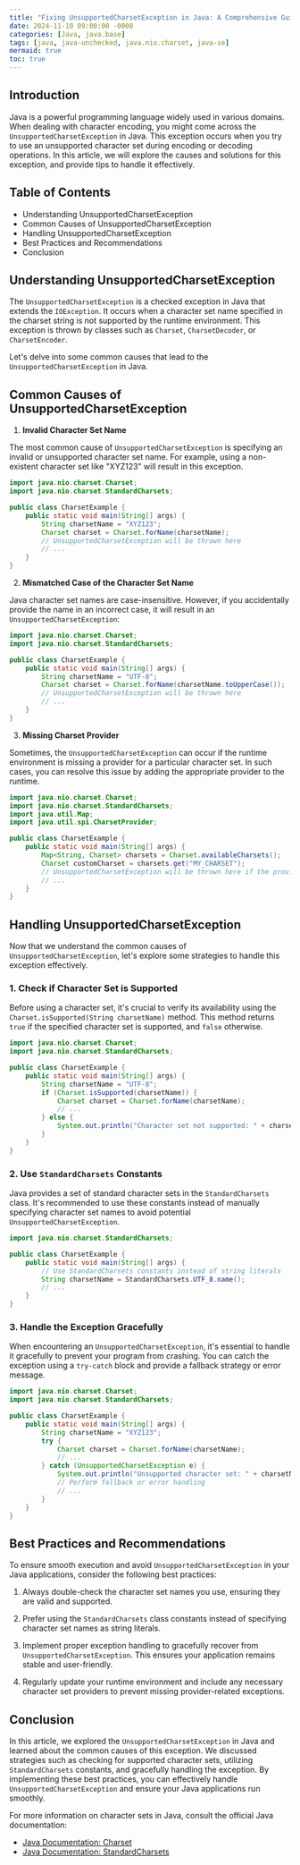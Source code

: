 ```yaml
---
title: "Fixing UnsupportedCharsetException in Java: A Comprehensive Guide"
date: 2024-11-10 09:00:00 -0000
categories: [Java, java.base]
tags: [java, java-unchecked, java.nio.charset, java-se]
mermaid: true
toc: true
---
```



## Introduction

Java is a powerful programming language widely used in various domains. When dealing with character encoding, you might come across the `UnsupportedCharsetException` in Java. This exception occurs when you try to use an unsupported character set during encoding or decoding operations. In this article, we will explore the causes and solutions for this exception, and provide tips to handle it effectively.

## Table of Contents
- Understanding UnsupportedCharsetException
- Common Causes of UnsupportedCharsetException
- Handling UnsupportedCharsetException
- Best Practices and Recommendations
- Conclusion

## Understanding UnsupportedCharsetException

The `UnsupportedCharsetException` is a checked exception in Java that extends the `IOException`. It occurs when a character set name specified in the charset string is not supported by the runtime environment. This exception is thrown by classes such as `Charset`, `CharsetDecoder`, or `CharsetEncoder`.

Let's delve into some common causes that lead to the `UnsupportedCharsetException` in Java.

## Common Causes of UnsupportedCharsetException

1. **Invalid Character Set Name**

The most common cause of `UnsupportedCharsetException` is specifying an invalid or unsupported character set name. For example, using a non-existent character set like "XYZ123" will result in this exception.

```java
import java.nio.charset.Charset;
import java.nio.charset.StandardCharsets;

public class CharsetExample {
    public static void main(String[] args) {
        String charsetName = "XYZ123";
        Charset charset = Charset.forName(charsetName);
        // UnsupportedCharsetException will be thrown here
        // ...
    }
}
```

2. **Mismatched Case of the Character Set Name**

Java character set names are case-insensitive. However, if you accidentally provide the name in an incorrect case, it will result in an `UnsupportedCharsetException`:

```java
import java.nio.charset.Charset;
import java.nio.charset.StandardCharsets;

public class CharsetExample {
    public static void main(String[] args) {
        String charsetName = "UTF-8";
        Charset charset = Charset.forName(charsetName.toUpperCase());
        // UnsupportedCharsetException will be thrown here
        // ...
    }
}
```

3. **Missing Charset Provider**

Sometimes, the `UnsupportedCharsetException` can occur if the runtime environment is missing a provider for a particular character set. In such cases, you can resolve this issue by adding the appropriate provider to the runtime.

```java
import java.nio.charset.Charset;
import java.nio.charset.StandardCharsets;
import java.util.Map;
import java.util.spi.CharsetProvider;

public class CharsetExample {
    public static void main(String[] args) {
        Map<String, Charset> charsets = Charset.availableCharsets();
        Charset customCharset = charsets.get("MY_CHARSET");
        // UnsupportedCharsetException will be thrown here if the provider is not available
        // ...
    }
}
```

## Handling UnsupportedCharsetException

Now that we understand the common causes of `UnsupportedCharsetException`, let's explore some strategies to handle this exception effectively.

### 1. Check if Character Set is Supported

Before using a character set, it's crucial to verify its availability using the `Charset.isSupported(String charsetName)` method. This method returns `true` if the specified character set is supported, and `false` otherwise.

```java
import java.nio.charset.Charset;
import java.nio.charset.StandardCharsets;

public class CharsetExample {
    public static void main(String[] args) {
        String charsetName = "UTF-8";
        if (Charset.isSupported(charsetName)) {
            Charset charset = Charset.forName(charsetName);
            // ...
        } else {
            System.out.println("Character set not supported: " + charsetName);
        }
    }
}
```

### 2. Use `StandardCharsets` Constants

Java provides a set of standard character sets in the `StandardCharsets` class. It's recommended to use these constants instead of manually specifying character set names to avoid potential `UnsupportedCharsetException`.

```java
import java.nio.charset.StandardCharsets;

public class CharsetExample {
    public static void main(String[] args) {
        // Use StandardCharsets constants instead of string literals
        String charsetName = StandardCharsets.UTF_8.name();
        // ...
    }
}
```

### 3. Handle the Exception Gracefully

When encountering an `UnsupportedCharsetException`, it's essential to handle it gracefully to prevent your program from crashing. You can catch the exception using a `try-catch` block and provide a fallback strategy or error message.

```java
import java.nio.charset.Charset;
import java.nio.charset.StandardCharsets;

public class CharsetExample {
    public static void main(String[] args) {
        String charsetName = "XYZ123";
        try {
            Charset charset = Charset.forName(charsetName);
            // ...
        } catch (UnsupportedCharsetException e) {
            System.out.println("Unsupported character set: " + charsetName);
            // Perform fallback or error handling
            // ...
        }
    }
}
```

## Best Practices and Recommendations

To ensure smooth execution and avoid `UnsupportedCharsetException` in your Java applications, consider the following best practices:

1. Always double-check the character set names you use, ensuring they are valid and supported.

2. Prefer using the `StandardCharsets` class constants instead of specifying character set names as string literals.

3. Implement proper exception handling to gracefully recover from `UnsupportedCharsetException`. This ensures your application remains stable and user-friendly.

4. Regularly update your runtime environment and include any necessary character set providers to prevent missing provider-related exceptions.

## Conclusion

In this article, we explored the `UnsupportedCharsetException` in Java and learned about the common causes of this exception. We discussed strategies such as checking for supported character sets, utilizing `StandardCharsets` constants, and gracefully handling the exception. By implementing these best practices, you can effectively handle `UnsupportedCharsetException` and ensure your Java applications run smoothly.

For more information on character sets in Java, consult the official Java documentation:

- [Java Documentation: Charset](https://docs.oracle.com/en/java/javase/11/docs/api/java.base/java/nio/charset/Charset.html)
- [Java Documentation: StandardCharsets](https://docs.oracle.com/en/java/javase/11/docs/api/java.base/java/nio/charset/StandardCharsets.html)
